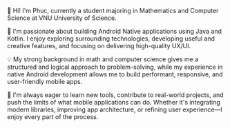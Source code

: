 👋 Hi! I'm Phuc, currently a student majoring in Mathematics and Computer Science at VNU University of Science.

👀 I'm passionate about building Android Native applications using Java and Kotlin. I enjoy exploring surrounding technologies, developing useful and creative features, and focusing on delivering high-quality UX/UI.

💡 My strong background in math and computer science gives me a structured and logical approach to problem-solving, while my experience in native Android development allows me to build performant, responsive, and user-friendly mobile apps.

🚀 I'm always eager to learn new tools, contribute to real-world projects, and push the limits of what mobile applications can do. Whether it's integrating modern libraries, improving app architecture, or refining user experience—I enjoy every part of the process.
